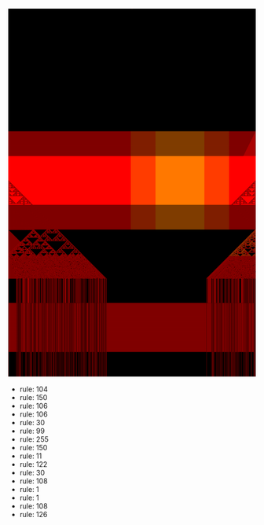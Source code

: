 ![photo](./output.png) 
 * rule: 104
* rule: 150
* rule: 106
* rule: 106
* rule: 30
* rule: 99
* rule: 255
* rule: 150
* rule: 11
* rule: 122
* rule: 30
* rule: 108
* rule: 1
* rule: 1
* rule: 108
* rule: 126
